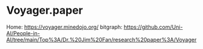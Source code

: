 # Voyager.paper
Home: https://voyager.minedojo.org/ bitgraph: https://github.com/Uni-AI/People-in-AI/tree/main/Top%3A/Dr.%20Jim%20Fan/research%20paper%3A/Voyager
